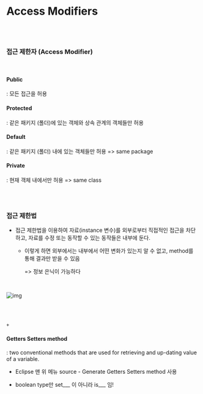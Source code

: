 # Access Modifiers

<br>

<br>

### 접근 제한자 (Access Modifier)

<br>

#### Public

: 모든 접근을 허용



#### Protected

: 같은 패키지 (폴더)에 있는 객체와 상속 관계의 객체들만 허용



#### Default

: 같은 패키지 (폴더) 내에 있는 객체들만 허용   => same package



#### Private

: 현재 객체 내에서만 허용   => same class

<br><br>



### 접근 제한법

- 접근 제한법을 이용하여 자료(instance 변수)를 외부로부터 직접적인 접근을 차단하고, 자료를 수정 또는 동작할 수 있는 동작들은 내부에 둔다.
  - 이렇게 하면 외부에서는 내부에서 어떤 변화가 있는지 알 수 없고, method를 통해 결과만 받을 수 있음

    => 정보 은닉이 가능하다 

  <br>

![img](https://lh4.googleusercontent.com/YtBtKe9qZKtVHKwHfBag3a5UgEdOXqXK1o7USx3p3-F59NIYFUZ1lF0Ph5EhY1POdQDsR6wD5p1y3lRi5JJvxzUsfbjsXwnYwAo8--yfw3s5ErluAz98YqvDisESvdeAKsBByZQ8)

<br><br>

`+`

#### Getters Setters method

: two conventional methods that are used for retrieving and up-dating value of a variable.

- Eclipse 맨 위 메뉴 source - Generate Getters Setters method 사용

- boolean type만 set___ 이 아니라 is___ 임!